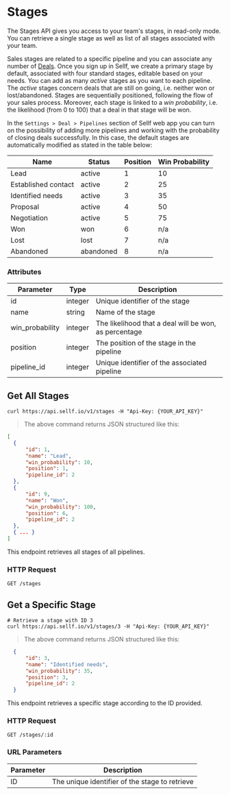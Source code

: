 # <a name="stages"></a>Stages

The Stages API gives you access to your team's stages, in read-only mode. You can retrieve a single stage as well as list of all stages associated with your team.

Sales stages are related to a specific pipeline and you can associate any number of [Deals](#deals). Once you sign up in Sellf, we create a primary stage by default, associated with four standard stages, editable based on your needs. You can add as many *active* stages as you want to each pipeline. The *active* stages concern deals that are still on going, i.e. neither won or lost/abandoned. Stages are sequentially positioned, following the flow of your sales process. Moreover, each stage is linked to a *win probability*, i.e. the likelihood (from 0 to 100) that a deal in that stage will be won.

In the `Settings > Deal > Pipelines` section of Sellf web app you can turn on the possibility of adding more pipelines and working with the probability of closing deals successfully. In this case, the default stages are automatically modified as stated in the table below:

Name | Status | Position | Win Probability
--------- | ------- | ----------- | -----------
Lead | active | 1 | 10
Established contact | active | 2 | 25
Identified needs | active | 3 | 35
Proposal | active | 4 | 50
Negotiation | active | 5 | 75
Won | won | 6 | n/a
Lost | lost | 7 | n/a
Abandoned | abandoned | 8 | n/a

### Attributes

Parameter | Type | Description
--------- | ------- | -----------
id | integer | Unique identifier of the stage
name | string | Name of the stage
win_probability | integer | The likelihood that a deal will be won, as percentage
position | integer | The position of the stage in the pipeline
pipeline_id | integer | Unique identifier of the associated pipeline


## Get All Stages

```shell
curl https://api.sellf.io/v1/stages -H "Api-Key: {YOUR_API_KEY}"
```

> The above command returns JSON structured like this:

```json
[
  {
	  "id": 1,
	  "name": "Lead",
	  "win_probability": 10,
	  "position": 1,
	  "pipeline_id": 2
  },
  {
	  "id": 9,
	  "name": "Won",
	  "win_probability": 100,
	  "position": 6,
	  "pipeline_id": 2
  },
  { ... }
]
```

This endpoint retrieves all stages of all pipelines.

### HTTP Request

`GET /stages`




## Get a Specific Stage

```shell
# Retrieve a stage with ID 3
curl https://api.sellf.io/v1/stages/3 -H "Api-Key: {YOUR_API_KEY}"
```

> The above command returns JSON structured like this:

```json
  {
	  "id": 3,
	  "name": "Identified needs",
	  "win_probability": 35,
	  "position": 3,
	  "pipeline_id": 2
  }
```

This endpoint retrieves a specific stage according to the ID provided.

### HTTP Request

`GET /stages/:id`

### URL Parameters

Parameter | Description
--------- | -----------
ID | The unique identifier of the stage to retrieve
